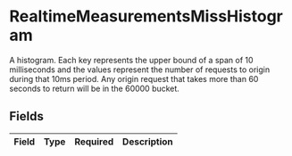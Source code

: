 # RealtimeMeasurementsMissHistogram

A histogram. Each key represents the upper bound of a span of 10 milliseconds and the values represent the number of requests to origin during that 10ms period. Any origin request that takes more than 60 seconds to return will be in the 60000 bucket.


## Fields

| Field       | Type        | Required    | Description |
| ----------- | ----------- | ----------- | ----------- |